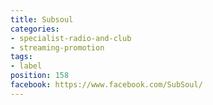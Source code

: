 ```yaml
---
title: Subsoul
categories:
- specialist-radio-and-club
- streaming-promotion
tags:
- label
position: 158
facebook: https://www.facebook.com/SubSoul/
---
```


